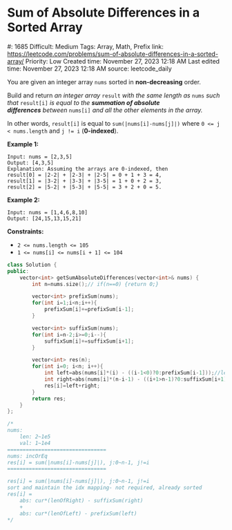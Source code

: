 # Sum of Absolute Differences in a Sorted Array

#: 1685
Difficult: Medium
Tags: Array, Math, Prefix
link: https://leetcode.com/problems/sum-of-absolute-differences-in-a-sorted-array/
Priority: Low
Created time: November 27, 2023 12:18 AM
Last edited time: November 27, 2023 12:18 AM
source: leetcode_daily

You are given an integer array `nums` sorted in **non-decreasing** order.

Build and return *an integer array* `result` *with the same length as* `nums` *such that* `result[i]` *is equal to the **summation of absolute differences** between* `nums[i]` *and all the other elements in the array.*

In other words, `result[i]` is equal to `sum(|nums[i]-nums[j]|)` where `0 <= j < nums.length` and `j != i` (**0-indexed**).

**Example 1:**

```
Input: nums = [2,3,5]
Output: [4,3,5]
Explanation: Assuming the arrays are 0-indexed, then
result[0] = |2-2| + |2-3| + |2-5| = 0 + 1 + 3 = 4,
result[1] = |3-2| + |3-3| + |3-5| = 1 + 0 + 2 = 3,
result[2] = |5-2| + |5-3| + |5-5| = 3 + 2 + 0 = 5.

```

**Example 2:**

```
Input: nums = [1,4,6,8,10]
Output: [24,15,13,15,21]

```

**Constraints:**

- `2 <= nums.length <= 105`
- `1 <= nums[i] <= nums[i + 1] <= 104`

```cpp
class Solution {
public:
    vector<int> getSumAbsoluteDifferences(vector<int>& nums) {
        int n=nums.size();// if(n==0) {return 0;}

        vector<int> prefixSum(nums);
        for(int i=1;i<n;i++){
            prefixSum[i]+=prefixSum[i-1];
        }

        vector<int> suffixSum(nums);
        for(int i=n-2;i>=0;i--){
            suffixSum[i]+=suffixSum[i+1];
        }

        vector<int> res(n);
        for(int i=0; i<n; i++){
            int left=abs(nums[i]*(i) - ((i-1<0)?0:prefixSum[i-1]));//left
            int right=abs(nums[i]*(n-i-1) - ((i+1>n-1)?0:suffixSum[i+1]));//right
            res[i]=left+right;
        }
        return res;
    }
};

/*
nums:
    len: 2~1e5
    val: 1~1e4
================================
nums: incOrEq
res[i] = sum(|nums[i]-nums[j]|), j:0~n-1, j!=i
================================

res[i] = sum(|nums[i]-nums[j]|), j:0~n-1, j!=i
sort and maintain the idx mapping- not required, already sorted
res[i] = 
    abs: cur*(lenOfRight) - suffixSum(right)
    +
    abs: cur*(lenOfLeft) - prefixSum(left)
*/
```